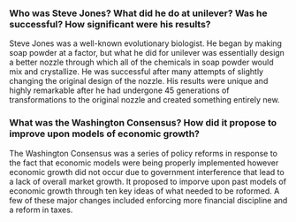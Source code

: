 ### Who was Steve Jones? What did he do at unilever? Was he successful? How significant were his results?

Steve Jones was a well-known evolutionary biologist. He began by making soap powder at a factor, but what he did for unilever was essentially design a better nozzle through which all of the chemicals in soap powder would mix and crystallize. He was successful after many attempts of slightly changing the original design of the nozzle. His results were unique and highly remarkable after he had undergone 45 generations of transformations to the original nozzle and created something entirely new.

### What was the Washington Consensus? How did it propose to improve upon models of economic growth? 

The Washington Consensus was a series of policy reforms in response to the fact that economic models were being properly implemented however economic growth did not occur due to government interference that lead to a lack of overall market growth. It proposed to imporve upon past models of economic growth through ten key ideas of what needed to be roformed. A few of these major changes included enforcing more financial discipline and a reform in taxes.
